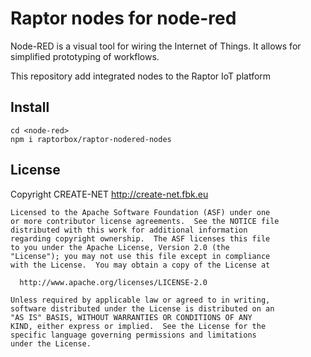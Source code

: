 # Raptor nodes for node-red

Node-RED is a visual tool for wiring the Internet of Things. It allows for simplified prototyping of workflows.

This repository add integrated nodes to the Raptor IoT platform

## Install

```
cd <node-red>
npm i raptorbox/raptor-nodered-nodes
```

## License

Copyright CREATE-NET <http://create-net.fbk.eu>

```
Licensed to the Apache Software Foundation (ASF) under one
or more contributor license agreements.  See the NOTICE file
distributed with this work for additional information
regarding copyright ownership.  The ASF licenses this file
to you under the Apache License, Version 2.0 (the
"License"); you may not use this file except in compliance
with the License.  You may obtain a copy of the License at

  http://www.apache.org/licenses/LICENSE-2.0

Unless required by applicable law or agreed to in writing,
software distributed under the License is distributed on an
"AS IS" BASIS, WITHOUT WARRANTIES OR CONDITIONS OF ANY
KIND, either express or implied.  See the License for the
specific language governing permissions and limitations
under the License.
```
